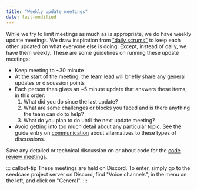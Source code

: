 ```yaml
---
title: "Weekly update meetings"
date: last-modified
---
```


While we try to limit meetings as much as is appropriate, we do have
weekly update meetings. We draw inspiration from ["daily
scrums"](https://www.scrum.org/resources/what-is-a-daily-scrum) to keep
each other updated on what everyone else is doing. Except, instead of
daily, we have them weekly. These are some guidelines on running these
update meetings:

-   Keep meeting to \~30 minute
-   At the start of the meeting, the team lead will briefly share any
    general updates or discussion points
-   Each person then gives an \~5 minute update that answers these
    items, in this order:
    1.  What did you do since the last update?
    2.  What are some challenges or blocks you faced and is there
        anything the team can do to help?
    3.  What do you plan to do until the next update meeting?
-   Avoid getting into too much detail about any particular topic. See
    the guide entry on [communication](communication.md) about
    alternatives to these types of discussions.

Save any detailed or technical discussion on or about code for the [code
review meetings](code-review-meetings.md).

::: callout-tip
These meetings are held on Discord. To enter, simply go to the seedcase project server on Discord, find "Voice channels", in the menu on the left, and click on "General".
:::
